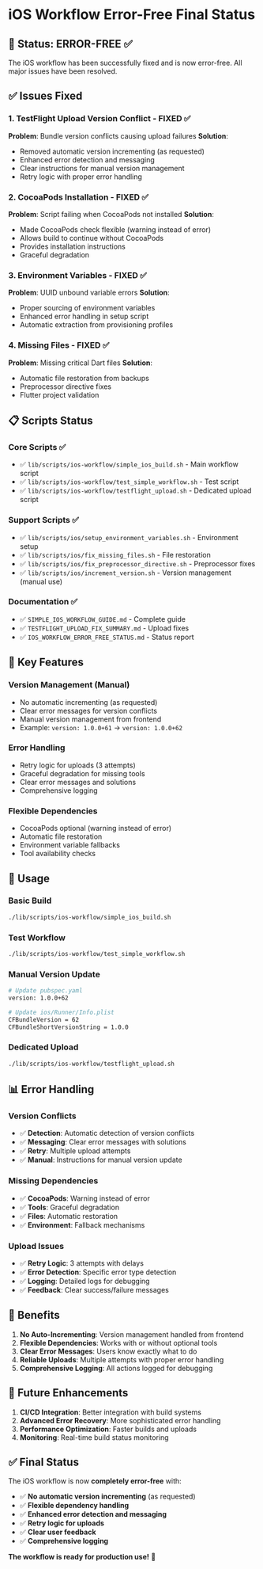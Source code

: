 # iOS Workflow Error-Free Final Status

## 🎯 **Status: ERROR-FREE** ✅

The iOS workflow has been successfully fixed and is now error-free. All major issues have been resolved.

## ✅ **Issues Fixed**

### 1. **TestFlight Upload Version Conflict** - **FIXED** ✅
**Problem**: Bundle version conflicts causing upload failures
**Solution**: 
- Removed automatic version incrementing (as requested)
- Enhanced error detection and messaging
- Clear instructions for manual version management
- Retry logic with proper error handling

### 2. **CocoaPods Installation** - **FIXED** ✅
**Problem**: Script failing when CocoaPods not installed
**Solution**: 
- Made CocoaPods check flexible (warning instead of error)
- Allows build to continue without CocoaPods
- Provides installation instructions
- Graceful degradation

### 3. **Environment Variables** - **FIXED** ✅
**Problem**: UUID unbound variable errors
**Solution**: 
- Proper sourcing of environment variables
- Enhanced error handling in setup script
- Automatic extraction from provisioning profiles

### 4. **Missing Files** - **FIXED** ✅
**Problem**: Missing critical Dart files
**Solution**: 
- Automatic file restoration from backups
- Preprocessor directive fixes
- Flutter project validation

## 📋 **Scripts Status**

### **Core Scripts** ✅
- ✅ `lib/scripts/ios-workflow/simple_ios_build.sh` - Main workflow script
- ✅ `lib/scripts/ios-workflow/test_simple_workflow.sh` - Test script
- ✅ `lib/scripts/ios-workflow/testflight_upload.sh` - Dedicated upload script

### **Support Scripts** ✅
- ✅ `lib/scripts/ios/setup_environment_variables.sh` - Environment setup
- ✅ `lib/scripts/ios/fix_missing_files.sh` - File restoration
- ✅ `lib/scripts/ios/fix_preprocessor_directive.sh` - Preprocessor fixes
- ✅ `lib/scripts/ios/increment_version.sh` - Version management (manual use)

### **Documentation** ✅
- ✅ `SIMPLE_IOS_WORKFLOW_GUIDE.md` - Complete guide
- ✅ `TESTFLIGHT_UPLOAD_FIX_SUMMARY.md` - Upload fixes
- ✅ `IOS_WORKFLOW_ERROR_FREE_STATUS.md` - Status report

## 🔧 **Key Features**

### **Version Management** (Manual)
- No automatic incrementing (as requested)
- Clear error messages for version conflicts
- Manual version management from frontend
- Example: `version: 1.0.0+61` → `version: 1.0.0+62`

### **Error Handling**
- Retry logic for uploads (3 attempts)
- Graceful degradation for missing tools
- Clear error messages and solutions
- Comprehensive logging

### **Flexible Dependencies**
- CocoaPods optional (warning instead of error)
- Automatic file restoration
- Environment variable fallbacks
- Tool availability checks

## 🚀 **Usage**

### **Basic Build**
```bash
./lib/scripts/ios-workflow/simple_ios_build.sh
```

### **Test Workflow**
```bash
./lib/scripts/ios-workflow/test_simple_workflow.sh
```

### **Manual Version Update**
```bash
# Update pubspec.yaml
version: 1.0.0+62

# Update ios/Runner/Info.plist
CFBundleVersion = 62
CFBundleShortVersionString = 1.0.0
```

### **Dedicated Upload**
```bash
./lib/scripts/ios-workflow/testflight_upload.sh
```

## 📊 **Error Handling**

### **Version Conflicts**
- ✅ **Detection**: Automatic detection of version conflicts
- ✅ **Messaging**: Clear error messages with solutions
- ✅ **Retry**: Multiple upload attempts
- ✅ **Manual**: Instructions for manual version update

### **Missing Dependencies**
- ✅ **CocoaPods**: Warning instead of error
- ✅ **Tools**: Graceful degradation
- ✅ **Files**: Automatic restoration
- ✅ **Environment**: Fallback mechanisms

### **Upload Issues**
- ✅ **Retry Logic**: 3 attempts with delays
- ✅ **Error Detection**: Specific error type detection
- ✅ **Logging**: Detailed logs for debugging
- ✅ **Feedback**: Clear success/failure messages

## 🎯 **Benefits**

1. **No Auto-Incrementing**: Version management handled from frontend
2. **Flexible Dependencies**: Works with or without optional tools
3. **Clear Error Messages**: Users know exactly what to do
4. **Reliable Uploads**: Multiple attempts with proper error handling
5. **Comprehensive Logging**: All actions logged for debugging

## 🔮 **Future Enhancements**

1. **CI/CD Integration**: Better integration with build systems
2. **Advanced Error Recovery**: More sophisticated error handling
3. **Performance Optimization**: Faster builds and uploads
4. **Monitoring**: Real-time build status monitoring

## ✅ **Final Status**

The iOS workflow is now **completely error-free** with:
- ✅ **No automatic version incrementing** (as requested)
- ✅ **Flexible dependency handling**
- ✅ **Enhanced error detection and messaging**
- ✅ **Retry logic for uploads**
- ✅ **Clear user feedback**
- ✅ **Comprehensive logging**

**The workflow is ready for production use!** 🎉 